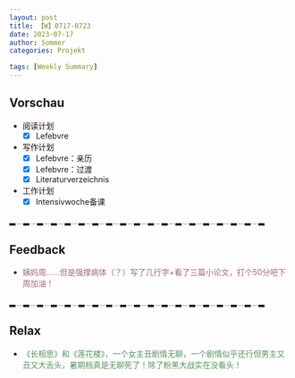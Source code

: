 ```yaml
---
layout: post
title: 【W】0717-0723
date: 2023-07-17
author: Sommer
categories: Projekt

tags: [Weekly Summary]
--- 
```


## Vorschau

- <font style="background:#fcf2f4">阅读计划</font>
  - [x] Lefebvre
- <font style="background:#fcf2f4">写作计划</font>
  - [x] Lefebvre：亲历  
  - [x] Lefebvre：过渡
  - [x] Literaturverzeichnis
- <font style="background:#fcf2f4">工作计划</font>
  - [x] Intensivwoche备课

▂﹍▂﹍▂﹍▂﹍▂﹍▂﹍▂﹍▂﹍▂﹍▂﹍▂﹍▂﹍▂﹍▂﹍▂﹍▂﹍▂﹍▂﹍▂

## Feedback

- <font style="color:#a66870">姨妈周……但是强撑病体（？）写了几行字+看了三篇小论文，打个50分吧下周加油！</font>

▂﹍▂﹍▂﹍▂﹍▂﹍▂﹍▂﹍▂﹍▂﹍▂﹍▂﹍▂﹍▂﹍▂﹍▂﹍▂﹍▂﹍▂﹍▂


## Relax

- <font style="color:#56925A">《长相思》和《莲花楼》，一个女主丑剧情无聊，一个剧情似乎还行但男主又丑又大舌头，暑期档真是无聊死了！除了粉黑大战实在没看头！</font><br>



